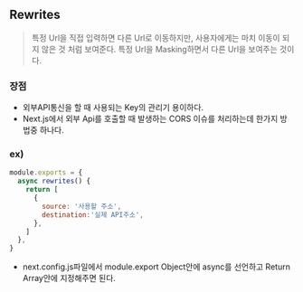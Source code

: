 ## Rewrites
> 특정 Url을 직접 입력하면 다른 Url로 이동하지만, 사용자에게는 마치 이동이 되지 않은 것 처럼 보여준다.
> 특정 Url을 Masking하면서 다른 Url을 보여주는 것이다.

### 장점
+ 외부API통신을 할 때 사용되는 Key의 관리기 용이하다.
+ Next.js에서 외부 Api를 호출할 때 발생하는 CORS 이슈를 처리하는데 한가지 방법중 하나다.

### ex)
```js
module.exports = {
  async rewrites() {
    return [
      {
        source: '사용할 주소',
        destination:'실제 API주소',
      },
    ]
  },
}
```
+ next.config.js파일에서 module.export Object안에 async를 선언하고 Return Array안에 지정해주면 된다.
